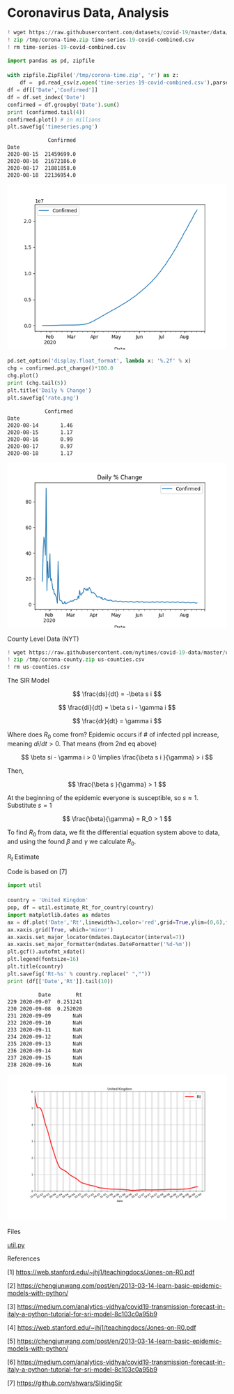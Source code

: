 # Coronavirus Data, Analysis

```python
! wget https://raw.githubusercontent.com/datasets/covid-19/master/data/time-series-19-covid-combined.csv
! zip /tmp/corona-time.zip time-series-19-covid-combined.csv
! rm time-series-19-covid-combined.csv
```

```python
import pandas as pd, zipfile

with zipfile.ZipFile('/tmp/corona-time.zip', 'r') as z:
    df =  pd.read_csv(z.open('time-series-19-covid-combined.csv'),parse_dates=['Date'])
df = df[['Date','Confirmed']]
df = df.set_index('Date')
confirmed = df.groupby('Date').sum()
print (confirmed.tail(4))
confirmed.plot() # in millions
plt.savefig('timeseries.png')
```

```text
             Confirmed
Date                  
2020-08-15  21459699.0
2020-08-16  21672186.0
2020-08-17  21881858.0
2020-08-18  22136954.0
```

![](timeseries.png)


```python
pd.set_option('display.float_format', lambda x: '%.2f' % x) 
chg = confirmed.pct_change()*100.0
chg.plot()
print (chg.tail(5))
plt.title('Daily % Change')
plt.savefig('rate.png')
```

```text
            Confirmed
Date                 
2020-08-14       1.46
2020-08-15       1.17
2020-08-16       0.99
2020-08-17       0.97
2020-08-18       1.17
```

![](rate.png)

County Level Data (NYT)

```python
! wget https://raw.githubusercontent.com/nytimes/covid-19-data/master/us-counties.csv
! zip /tmp/corona-county.zip us-counties.csv
! rm us-counties.csv
```

The SIR Model

$$
\frac{ds}{dt} = -\beta s i
$$

$$
\frac{di}{dt} = \beta s i - \gamma i
$$

$$
\frac{dr}{dt} = \gamma i
$$

Where does $R_0$ come from? Epidemic occurs if \# of infected ppl
increase, meaning $di / dt > 0$. That means (from 2nd eq above)

$$
\beta si - \gamma i > 0  \implies \frac{\beta s i }{\gamma} > i
$$

Then,

$$
\frac{\beta s }{\gamma} > 1
$$

At the beginning of the epidemic everyone is susceptible, so $s
\approx 1$. Substitute $s=1$

$$
\frac{\beta}{\gamma} = R_0 > 1
$$

To find $R_0$ from data, we fit the differential equation system above
to data, and using the found $\beta$ and $\gamma$ we calculate $R_0$.

<a name='Rt'/>

$R_t$ Estimate

Code is based on [7]

```python
import util

country = 'United Kingdom'
pop, df = util.estimate_Rt_for_country(country)
import matplotlib.dates as mdates
ax = df.plot('Date','Rt',linewidth=3,color='red',grid=True,ylim=(0,6),figsize=(12,8))
ax.xaxis.grid(True, which='minor')
ax.xaxis.set_major_locator(mdates.DayLocator(interval=7))
ax.xaxis.set_major_formatter(mdates.DateFormatter('%d-%m'))
plt.gcf().autofmt_xdate()
plt.legend(fontsize=16)
plt.title(country)
plt.savefig('Rt-%s' % country.replace(" ",""))
print (df[['Date','Rt']].tail(10))
```

```text
          Date        Rt
229 2020-09-07  0.251241
230 2020-09-08  0.252020
231 2020-09-09       NaN
232 2020-09-10       NaN
233 2020-09-11       NaN
234 2020-09-12       NaN
235 2020-09-13       NaN
236 2020-09-14       NaN
237 2020-09-15       NaN
238 2020-09-16       NaN
```

![](Rt-UnitedKingdom.png)

Files

[util.py](util.py)

References

[1] https://web.stanford.edu/~jhj1/teachingdocs/Jones-on-R0.pdf

[2] https://chengjunwang.com/post/en/2013-03-14-learn-basic-epidemic-models-with-python/

[3] https://medium.com/analytics-vidhya/covid19-transmission-forecast-in-italy-a-python-tutorial-for-sri-model-8c103c0a95b9

[4] https://web.stanford.edu/~jhj1/teachingdocs/Jones-on-R0.pdf

[5] https://chengjunwang.com/post/en/2013-03-14-learn-basic-epidemic-models-with-python/

[6] https://medium.com/analytics-vidhya/covid19-transmission-forecast-in-italy-a-python-tutorial-for-sri-model-8c103c0a95b9

[7] https://github.com/shwars/SlidingSir




